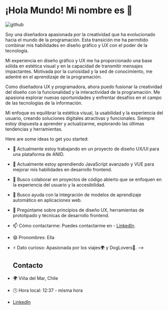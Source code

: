 # ¡Hola Mundo! Mi nombre es <Cote Ensignia> 👋


![github](https://github.com/user-attachments/assets/322a26d5-f732-4c6c-9211-f939395f56e3)

Soy una diseñadora apasionada por la creatividad que ha evolucionado hacia el mundo de la programación. Esta transición me ha permitido combinar mis habilidades en diseño gráfico y UX con el poder de la tecnología.

Mi experiencia en diseño gráfico y UX me ha proporcionado una base sólida en estética visual y en la capacidad de transmitir mensajes impactantes. Motivada por la curiosidad y la sed de conocimiento, me adentré en el aprendizaje de la programación.

Como diseñadora UX y programadora, ahora puedo fusionar la creatividad del diseño con la funcionalidad y la interactividad de la programación. Me apasiona explorar nuevas oportunidades y enfrentar desafíos en el campo de las tecnologías de la información.

Mi enfoque es equilibrar la estética visual, la usabilidad y la experiencia del usuario, creando soluciones digitales atractivas y funcionales. Siempre estoy dispuesta a aprender y actualizarme, explorando las últimas tendencias y herramientas.


Here are some ideas to get you started:


- 🔭 Actualmente estoy trabajando en un proyecto de diseño UX/UI para una plataforma de ANID.
- 🌱 Actualmente estoy aprendiendo JavaScript avanzado y VUE para mejorar mis habilidades en desarrollo frontend.
- 👯 Busco colaborar en proyectos de código abierto que se enfoquen en la experiencia del usuario y la accesibilidad.
- 🤔 Busco ayuda con la integración de modelos de aprendizaje automático en aplicaciones web.
- 💬 Pregúntame sobre principios de diseño UX, herramientas de prototipado y técnicas de desarrollo frontend.
- 📫 Cómo contactarme: Puedes contactarme en - [LinkedIn](https://www.linkedin.com/in/mj-ensignia/).
- 😄 Pronombres: Ella
- ⚡ Dato curioso: Apasionada por los viajes🌍 y DogLovers🐶.
-->


  ## Contacto

- 🌍 Viña del Mar, Chile
- 🕒 Hora local: 12:37 - misma hora
- [LinkedIn](https://www.linkedin.com/in/mj-ensignia/)
